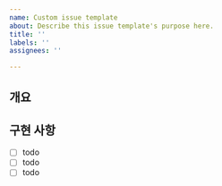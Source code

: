 ```yaml
---
name: Custom issue template
about: Describe this issue template's purpose here.
title: ''
labels: ''
assignees: ''

---
```


## 개요

## 구현 사항
- [ ] todo
- [ ] todo
- [ ] todo
